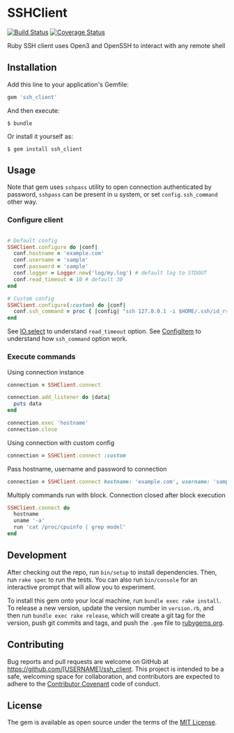 # SSHClient

[![Build Status](https://travis-ci.org/kosmatov/ssh_client.svg?branch=master)](https://travis-ci.org/kosmatov/ssh_client)
[![Coverage Status](https://coveralls.io/repos/github/kosmatov/ssh_client/badge.svg?branch=master)](https://coveralls.io/github/kosmatov/ssh_client?branch=master)

Ruby SSH client uses Open3 and OpenSSH to interact with any remote shell

## Installation

Add this line to your application's Gemfile:

```ruby
gem 'ssh_client'
```

And then execute:

    $ bundle

Or install it yourself as:

    $ gem install ssh_client

## Usage

Note that gem uses `sshpass` utility to open connection authenticated by password, `sshpass` can be present in u system, or set `config.ssh_command` other way.

### Configure client

```ruby

# Default config
SSHClient.configure do |conf|
  conf.hostname = 'example.com'
  conf.username = 'sample'
  conf.password = 'sample'
  conf.logger = Logger.new('log/my.log') # default log to STDOUT
  conf.read_timeout = 10 # default 30
end

# Custom config
SSHClient.configure(:custom) do |conf|
  conf.ssh_command = proc { |config| "ssh 127.0.0.1 -i $HOME/.ssh/id_rsa" }
end
```

See [IO.select](http://ruby-doc.org/core/IO.html#method-c-select) to understand `read_timeout` option.
See [ConfigItem](https://github.com/kosmatov/ssh_client/blob/master/lib/ssh_client/config_item.rb) to understand how `ssh_command` option work.

### Execute commands

Using connection instance

```ruby
connection = SSHClient.connect

connection.add_listener do |data|
  puts data
end

connection.exec 'hostname'
connection.close
```

Using connection with custom config

```ruby
connection = SSHClient.connect :custom
```

Pass hostname, username and password to connection

```ruby
connection = SSHClient.connect hostname: 'example.com', username: 'sample', password: 'sample'
```

Multiply commands run with block. Connection closed after block execution

```ruby
SSHClient.connect do
  hostname
  uname '-a'
  run 'cat /proc/cpuinfo | grep model'
end
```

## Development

After checking out the repo, run `bin/setup` to install dependencies. Then, run `rake spec` to run the tests. You can also run `bin/console` for an interactive prompt that will allow you to experiment.

To install this gem onto your local machine, run `bundle exec rake install`. To release a new version, update the version number in `version.rb`, and then run `bundle exec rake release`, which will create a git tag for the version, push git commits and tags, and push the `.gem` file to [rubygems.org](https://rubygems.org).


## Contributing

Bug reports and pull requests are welcome on GitHub at https://github.com/[USERNAME]/ssh_client. This project is intended to be a safe, welcoming space for collaboration, and contributors are expected to adhere to the [Contributor Covenant](http://contributor-covenant.org) code of conduct.


## License

The gem is available as open source under the terms of the [MIT License](http://opensource.org/licenses/MIT).

